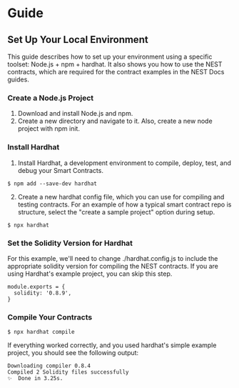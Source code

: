 # Guide
## Set Up Your Local Environment
This guide describes how to set up your environment using a specific toolset: Node.js + npm + hardhat. It also shows you how to use the NEST contracts, which are required for the contract examples in the NEST Docs guides.

### Create a Node.js Project
1. Download and install Node.js and npm.
2. Create a new directory and navigate to it. Also, create a new node project with npm init.

### Install Hardhat
1. Install Hardhat, a development environment to compile, deploy, test, and debug your Smart Contracts.

```
$ npm add --save-dev hardhat
```

2. Create a new hardhat config file, which you can use for compiling and testing contracts. For an example of how a typical smart contract repo is structure, select the "create a sample project" option during setup.

```
$ npx hardhat
```

### Set the Solidity Version for Hardhat
For this example, we'll need to change ./hardhat.config.js to include the appropriate solidity version for compiling the NEST contracts. If you are using Hardhat's example project, you can skip this step.

```
module.exports = {
  solidity: '0.8.9',
}
```

### Compile Your Contracts
```
$ npx hardhat compile
```
If everything worked correctly, and you used hardhat's simple example project, you should see the following output:
```
Downloading compiler 0.8.4
Compiled 2 Solidity files successfully
✨  Done in 3.25s.
```
